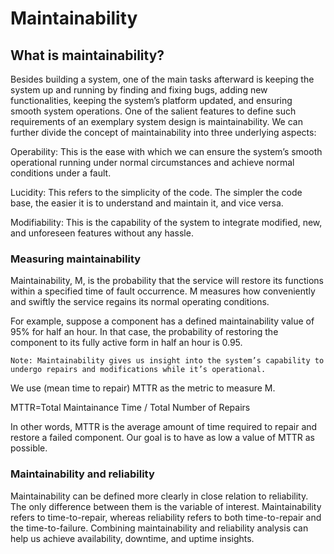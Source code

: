 # Maintainability

## What is maintainability?
Besides building a system, one of the main tasks afterward is keeping the system up and running by finding and fixing bugs, adding new functionalities, keeping the system’s platform updated, and ensuring smooth system operations. One of the salient features to define such requirements of an exemplary system design is maintainability. We can further divide the concept of maintainability into three underlying aspects:

Operability: This is the ease with which we can ensure the system’s smooth operational running under normal circumstances and achieve normal conditions under a fault.

Lucidity: This refers to the simplicity of the code. The simpler the code base, the easier it is to understand and maintain it, and vice versa.

Modifiability: This is the capability of the system to integrate modified, new, and unforeseen features without any hassle.

### Measuring maintainability
Maintainability, M, is the probability that the service will restore its functions within a specified time of fault occurrence. M measures how conveniently and swiftly the service regains its normal operating conditions.

For example, suppose a component has a defined maintainability value of 95% for half an hour. In that case, the probability of restoring the component to its fully active form in half an hour is 0.95.

```
Note: Maintainability gives us insight into the system’s capability to undergo repairs and modifications while it’s operational.
```
We use (mean time to repair) MTTR as the metric to measure M.

MTTR=Total Maintainance Time / Total Number of Repairs

In other words, MTTR is the average amount of time required to repair and restore a failed component. Our goal is to have as low a value of MTTR as possible.

### Maintainability and reliability

Maintainability can be defined more clearly in close relation to reliability. The only difference between them is the variable of interest. Maintainability refers to time-to-repair, whereas reliability refers to both time-to-repair and the time-to-failure. Combining maintainability and reliability analysis can help us achieve availability, downtime, and uptime insights.
